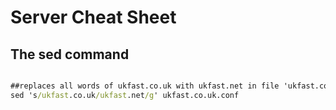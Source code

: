 # Server Cheat Sheet

## The sed command

```cmd

##replaces all words of ukfast.co.uk with ukfast.net in file 'ukfast.co.uk.conf' 
sed 's/ukfast.co.uk/ukfast.net/g' ukfast.co.uk.conf

```
